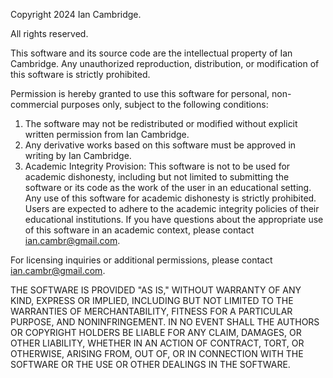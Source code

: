 Copyright 2024 Ian Cambridge.

All rights reserved.

This software and its source code are the intellectual property of Ian Cambridge.
Any unauthorized reproduction, distribution, or modification of this software is strictly prohibited.

Permission is hereby granted to use this software for personal, non-commercial purposes only, subject to the following conditions:

1. The software may not be redistributed or modified without explicit written permission from Ian Cambridge.
2. Any derivative works based on this software must be approved in writing by Ian Cambridge.
3. Academic Integrity Provision:
   This software is not to be used for academic dishonesty, including but not limited to submitting the software or its code as the work of the user in an educational setting. Any use of this software for academic dishonesty is strictly prohibited. Users are expected to adhere to the academic integrity policies of their educational institutions.
   If you have questions about the appropriate use of this software in an academic context, please contact ian.cambr@gmail.com.

For licensing inquiries or additional permissions, please contact ian.cambr@gmail.com.

THE SOFTWARE IS PROVIDED "AS IS," WITHOUT WARRANTY OF ANY KIND, EXPRESS OR IMPLIED, INCLUDING BUT NOT LIMITED TO THE WARRANTIES OF MERCHANTABILITY, FITNESS FOR A PARTICULAR PURPOSE, AND NONINFRINGEMENT. IN NO EVENT SHALL THE AUTHORS OR COPYRIGHT HOLDERS BE LIABLE FOR ANY CLAIM, DAMAGES, OR OTHER LIABILITY, WHETHER IN AN ACTION OF CONTRACT, TORT, OR OTHERWISE, ARISING FROM, OUT OF, OR IN CONNECTION WITH THE SOFTWARE OR THE USE OR OTHER DEALINGS IN THE SOFTWARE.

